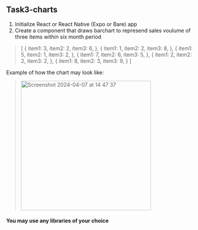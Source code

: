 ## Task3-charts

1. Initialize React or React Native (Expo or Bare) app
2. Create a component that draws barchart to represend sales voulume of three items within six month period
> [
>   {
>     item1: 3,
>     item2: 2,
>     item3: 6,
>   },
>   {
>     item1: 1,
>     item2: 2,
>     item3: 8,
>   },
>   {
>     item1: 5,
>     item2: 1,
>     item3: 2,
>   },
>   {
>     item1: 7,
>     item2: 6,
>     item3: 5,
>   },
>   {
>     item1: 2,
>     item2: 2,
>     item3: 2,
>   },
>   {
>     item1: 8,
>     item2: 3,
>     item3: 9,
>   }
> ]

Example of how the chart may look like:
> <img width="349" alt="Screenshot 2024-04-07 at 14 47 37" src="https://github.com/AntonOvc/interview/assets/92427935/55617aba-d662-4044-90b7-6fa1604e5839">

#### You may use any libraries of your choice
